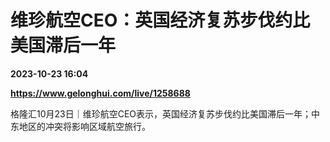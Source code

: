 # 维珍航空CEO：英国经济复苏步伐约比美国滞后一年

**2023-10-23 16:04**

**https://www.gelonghui.com/live/1258688**

格隆汇10月23日｜维珍航空CEO表示，英国经济复苏步伐约比美国滞后一年；中东地区的冲突将影响区域航空旅行。